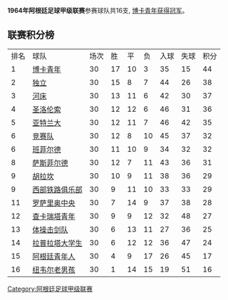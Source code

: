 **1964年阿根廷足球甲级联赛**参赛球队共16支, [博卡青年获得冠军](https://zh.wikipedia.org/wiki/博卡青年竞技俱乐部 "wikilink")。

## 联赛积分榜

|    |                                                              |    |    |    |    |    |    |    |
| -- | ------------------------------------------------------------ | -- | -- | -- | -- | -- | -- | -- |
| 排名 | 球队                                                           | 场次 | 胜  | 平  | 负  | 入球 | 失球 | 积分 |
| 1  | [博卡青年](https://zh.wikipedia.org/wiki/博卡青年竞技俱乐部 "wikilink")   | 30 | 17 | 10 | 3  | 35 | 15 | 44 |
| 2  | [独立](../Page/独立竞技俱乐部.md "wikilink")                          | 30 | 15 | 8  | 7  | 44 | 26 | 38 |
| 3  | [河床](https://zh.wikipedia.org/wiki/河床竞技俱乐部 "wikilink")       | 30 | 13 | 11 | 6  | 42 | 30 | 37 |
| 4  | [圣洛伦索](https://zh.wikipedia.org/wiki/圣洛伦索竞技俱乐部 "wikilink")   | 30 | 12 | 12 | 6  | 46 | 31 | 36 |
| 5  | [亚特兰大](../Page/亚特兰大竞技俱乐部.md "wikilink")                      | 30 | 12 | 11 | 7  | 46 | 42 | 35 |
| 6  | [竞赛队](https://zh.wikipedia.org/wiki/阿韦亚内达竞赛俱乐部 "wikilink")   | 30 | 12 | 8  | 10 | 45 | 37 | 32 |
| 6  | [班菲尔德](../Page/班菲尔德竞技俱乐部.md "wikilink")                      | 30 | 11 | 10 | 9  | 34 | 32 | 32 |
| 8  | [萨斯菲尔德](https://zh.wikipedia.org/wiki/萨斯菲尔德足球俱乐部 "wikilink") | 30 | 12 | 7  | 11 | 43 | 36 | 31 |
| 9  | [胡拉坎](https://zh.wikipedia.org/wiki/胡拉坎竞技俱乐部 "wikilink")     | 30 | 10 | 9  | 11 | 38 | 36 | 29 |
| 9  | [西部铁路俱乐部](../Page/西部铁路俱乐部.md "wikilink")                     | 30 | 9  | 11 | 10 | 33 | 33 | 29 |
| 11 | [罗萨里奥中央](../Page/罗萨里奥中央.md "wikilink")                       | 30 | 7  | 14 | 9  | 37 | 38 | 28 |
| 12 | [查卡瑞塔青年](https://zh.wikipedia.org/wiki/查卡瑞塔青年 "wikilink")    | 30 | 9  | 9  | 12 | 32 | 48 | 27 |
| 13 | [体操击剑队](../Page/拉普拉塔体操击剑俱乐部.md "wikilink")                   | 30 | 6  | 13 | 11 | 27 | 36 | 25 |
| 14 | [拉普拉塔大学生](../Page/拉普拉塔大学生.md "wikilink")                     | 30 | 6  | 12 | 12 | 36 | 47 | 24 |
| 15 | [阿根廷青年人](https://zh.wikipedia.org/wiki/阿根廷青年人 "wikilink")    | 30 | 4  | 9  | 17 | 26 | 45 | 17 |
| 16 | [纽韦尔老男孩](https://zh.wikipedia.org/wiki/纽韦尔老男孩 "wikilink")    | 30 | 1  | 14 | 15 | 19 | 51 | 16 |

[Category:阿根廷足球甲级联赛](https://zh.wikipedia.org/wiki/Category:阿根廷足球甲级联赛 "wikilink")